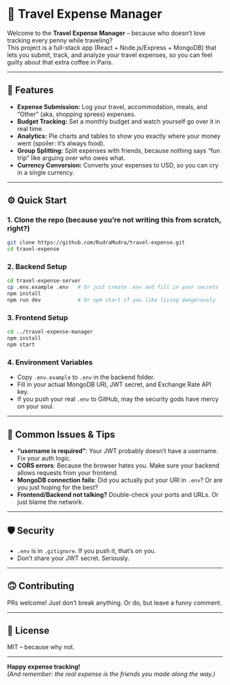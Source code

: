 # 🧳 Travel Expense Manager

Welcome to the **Travel Expense Manager** – because who doesn’t love tracking every penny while traveling?  
This project is a full-stack app (React + Node.js/Express + MongoDB) that lets you submit, track, and analyze your travel expenses, so you can feel guilty about that extra coffee in Paris.

---

## 🚀 Features

- **Expense Submission:** Log your travel, accommodation, meals, and “Other” (aka, shopping sprees) expenses.
- **Budget Tracking:** Set a monthly budget and watch yourself go over it in real time.
- **Analytics:** Pie charts and tables to show you exactly where your money went (spoiler: it’s always food).
- **Group Splitting:** Split expenses with friends, because nothing says “fun trip” like arguing over who owes what.
- **Currency Conversion:** Converts your expenses to USD, so you can cry in a single currency.

---

## ⚙️ Quick Start

### 1. Clone the repo (because you’re not writing this from scratch, right?)
```sh
git clone https://github.com/RudraMudra/travel-expense.git
cd travel-expense
```

### 2. Backend Setup

```sh
cd travel-expense-server
cp .env.example .env   # Or just create .env and fill in your secrets
npm install
npm run dev            # Or npm start if you like living dangerously
```

### 3. Frontend Setup

```sh
cd ../travel-expense-manager
npm install
npm start
```

### 4. Environment Variables

- Copy `.env.example` to `.env` in the backend folder.
- Fill in your actual MongoDB URI, JWT secret, and Exchange Rate API key.
- If you push your real `.env` to GitHub, may the security gods have mercy on your soul.

---

## 🤦 Common Issues & Tips

- **“username is required”**: Your JWT probably doesn’t have a username. Fix your auth logic.
- **CORS errors**: Because the browser hates you. Make sure your backend allows requests from your frontend.
- **MongoDB connection fails**: Did you actually put your URI in `.env`? Or are you just hoping for the best?
- **Frontend/Backend not talking?** Double-check your ports and URLs. Or just blame the network.

---

## 🛡️ Security

- `.env` is in `.gitignore`. If you push it, that’s on you.
- Don’t share your JWT secret. Seriously.

---

## 🙃 Contributing

PRs welcome! Just don’t break anything. Or do, but leave a funny comment.

---

## 📜 License

MIT – because why not.

---

**Happy expense tracking!**  
*(And remember: the real expense is the friends you made along the way.)*
